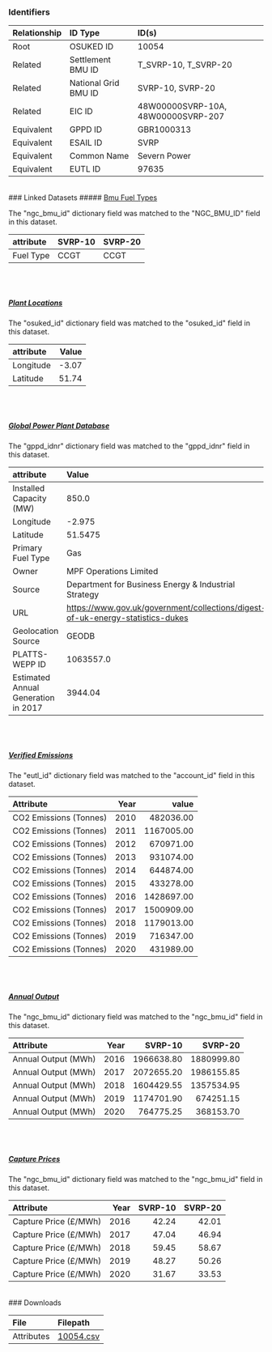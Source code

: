 ### Identifiers

| Relationship   | ID Type              | ID(s)                              |
|:---------------|:---------------------|:-----------------------------------|
| Root           | OSUKED ID            | 10054                              |
| Related        | Settlement BMU ID    | T_SVRP-10, T_SVRP-20               |
| Related        | National Grid BMU ID | SVRP-10, SVRP-20                   |
| Related        | EIC ID               | 48W00000SVRP-10A, 48W00000SVRP-207 |
| Equivalent     | GPPD ID              | GBR1000313                         |
| Equivalent     | ESAIL ID             | SVRP                               |
| Equivalent     | Common Name          | Severn Power                       |
| Equivalent     | EUTL ID              | 97635                              |

<br>
### Linked Datasets
##### <a href="https://osuked.github.io/Power-Station-Dictionary/datasets/bmu-fuel-types">Bmu Fuel Types</a>



The "ngc_bmu_id" dictionary field was matched to the "NGC_BMU_ID" field in this dataset.

| attribute   | SVRP-10   | SVRP-20   |
|:------------|:----------|:----------|
| Fuel Type   | CCGT      | CCGT      |

<br><br>
##### <a href="https://osuked.github.io/Power-Station-Dictionary/datasets/plant-locations">Plant Locations</a>



The "osuked_id" dictionary field was matched to the "osuked_id" field in this dataset.

| attribute   |   Value |
|:------------|--------:|
| Longitude   |   -3.07 |
| Latitude    |   51.74 |

<br><br>
##### <a href="https://osuked.github.io/Power-Station-Dictionary/datasets/global-power-plant-database">Global Power Plant Database</a>



The "gppd_idnr" dictionary field was matched to the "gppd_idnr" field in this dataset.

| attribute                           | Value                                                                          |
|:------------------------------------|:-------------------------------------------------------------------------------|
| Installed Capacity (MW)             | 850.0                                                                          |
| Longitude                           | -2.975                                                                         |
| Latitude                            | 51.5475                                                                        |
| Primary Fuel Type                   | Gas                                                                            |
| Owner                               | MPF Operations Limited                                                         |
| Source                              | Department for Business Energy & Industrial Strategy                           |
| URL                                 | https://www.gov.uk/government/collections/digest-of-uk-energy-statistics-dukes |
| Geolocation Source                  | GEODB                                                                          |
| PLATTS-WEPP ID                      | 1063557.0                                                                      |
| Estimated Annual Generation in 2017 | 3944.04                                                                        |

<br><br>
##### <a href="https://osuked.github.io/Power-Station-Dictionary/datasets/verified-emissions">Verified Emissions</a>



The "eutl_id" dictionary field was matched to the "account_id" field in this dataset.

| Attribute              |   Year |      value |
|:-----------------------|-------:|-----------:|
| CO2 Emissions (Tonnes) |   2010 |  482036.00 |
| CO2 Emissions (Tonnes) |   2011 | 1167005.00 |
| CO2 Emissions (Tonnes) |   2012 |  670971.00 |
| CO2 Emissions (Tonnes) |   2013 |  931074.00 |
| CO2 Emissions (Tonnes) |   2014 |  644874.00 |
| CO2 Emissions (Tonnes) |   2015 |  433278.00 |
| CO2 Emissions (Tonnes) |   2016 | 1428697.00 |
| CO2 Emissions (Tonnes) |   2017 | 1500909.00 |
| CO2 Emissions (Tonnes) |   2018 | 1179013.00 |
| CO2 Emissions (Tonnes) |   2019 |  716347.00 |
| CO2 Emissions (Tonnes) |   2020 |  431989.00 |

<br><br>
##### <a href="https://osuked.github.io/Power-Station-Dictionary/datasets/annual-output">Annual Output</a>



The "ngc_bmu_id" dictionary field was matched to the "ngc_bmu_id" field in this dataset.

| Attribute           |   Year |    SVRP-10 |    SVRP-20 |
|:--------------------|-------:|-----------:|-----------:|
| Annual Output (MWh) |   2016 | 1966638.80 | 1880999.80 |
| Annual Output (MWh) |   2017 | 2072655.20 | 1986155.85 |
| Annual Output (MWh) |   2018 | 1604429.55 | 1357534.95 |
| Annual Output (MWh) |   2019 | 1174701.90 |  674251.15 |
| Annual Output (MWh) |   2020 |  764775.25 |  368153.70 |

<br><br>
##### <a href="https://osuked.github.io/Power-Station-Dictionary/datasets/capture-prices">Capture Prices</a>



The "ngc_bmu_id" dictionary field was matched to the "ngc_bmu_id" field in this dataset.

| Attribute             |   Year |   SVRP-10 |   SVRP-20 |
|:----------------------|-------:|----------:|----------:|
| Capture Price (£/MWh) |   2016 |     42.24 |     42.01 |
| Capture Price (£/MWh) |   2017 |     47.04 |     46.94 |
| Capture Price (£/MWh) |   2018 |     59.45 |     58.67 |
| Capture Price (£/MWh) |   2019 |     48.27 |     50.26 |
| Capture Price (£/MWh) |   2020 |     31.67 |     33.53 |


<br>
### Downloads


| File       | Filepath                                                                              |
|:-----------|:--------------------------------------------------------------------------------------|
| Attributes | [10054.csv](https://osuked.github.io/Power-Station-Dictionary/object_attrs/10054.csv) |
